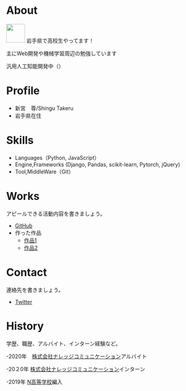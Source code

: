 # About
<img src="apple.png" width="50px">
岩手県で高校生やってます！

主にWeb開発や機械学習周辺の勉強しています

汎用人工知能開発中（）


# Profile
- 新宮　尊/Shingu Takeru
- 岩手県在住

# Skills
- Languages（Python, JavaScript）
- Engine,Frameworks (Django, Pandas, scikit-learn, Pytorch, jQuery)
- Tool,MiddleWare（Git）

# Works
アピールできる活動内容を書きましょう。
- [GitHub](https://github.com/Takeru0909)
- 作った作品
  - [作品1](URL)
  - [作品2](URL)

# Contact
連絡先を書きましょう。
- [Twitter](https://twitter.com/AIkiwametai)

# History
学歴、職歴、アルバイト、インターン経験など。

-2020年　[株式会社ナレッジコミュニケーション](https://www.knowledgecommunication.jp/)アルバイト

-20２0年 [株式会社ナレッジコミュニケーション](https://www.knowledgecommunication.jp/)インターン

-2019年 [N高等学校](https://nnn.ed.jp/)編入
